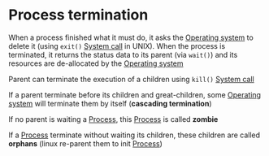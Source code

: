 # Process termination

When a process finished what it must do, it asks the [Operating system](../Operating%20system.md) to delete it (using `exit()` [System call](../System%20call.md) in UNIX). When the process is terminated, it returns the status data to its parent (via `wait()`) and its resources are de-allocated by the [Operating system](../Operating%20system.md)

Parent can terminate the execution of a children using `kill()` [System call](../System%20call.md)

If a parent terminate before its children and great-children, some [Operating system](../Operating%20system.md) will terminate them by itself (**cascading termination**)

If no parent is waiting a [Process](../Process.md), this [Process](../Process.md) is called **zombie**

If a [Process](../Process.md) terminate without waiting its children, these children are called **orphans** (linux re-parent them to init [Process](../Process.md))